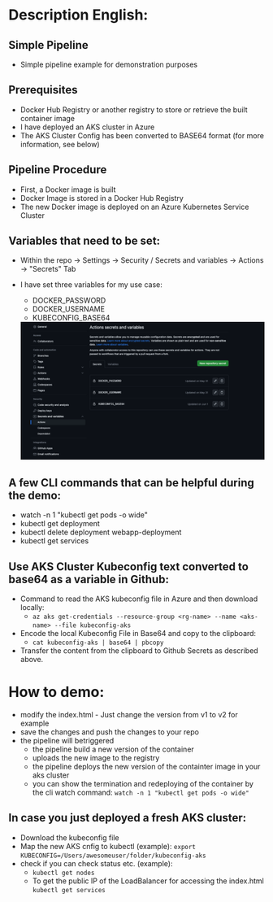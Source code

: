 # Description English:
## Simple Pipeline
* Simple pipeline example for demonstration purposes

## Prerequisites
* Docker Hub Registry or another registry to store or retrieve the built container image
* I have deployed an AKS cluster in Azure
* The AKS Cluster Config has been converted to BASE64 format (for more information, see below)

## Pipeline Procedure
* First, a Docker image is built
* Docker Image is stored in a Docker Hub Registry
* The new Docker image is deployed on an Azure Kubernetes Service Cluster

## Variables that need to be set:
* Within the repo -> Settings -> Security / Secrets and variables -> Actions -> "Secrets" Tab
* I have set three variables for my use case:
  * DOCKER_PASSWORD
  * DOCKER_USERNAME
  * KUBECONFIG_BASE64
  
  <img src="media/simple-pipeline-secrets-vars.png"/>

## A few CLI commands that can be helpful during the demo:
* watch -n 1 "kubectl get pods -o wide"
* kubectl get deployment
* kubectl delete deployment webapp-deployment
* kubectl get services

## Use AKS Cluster Kubeconfig text converted to base64 as a variable in Github:
* Command to read the AKS kubeconfig file in Azure and then download locally:
  * ``` az aks get-credentials --resource-group <rg-name> --name <aks-name> --file kubeconfig-aks ```
* Encode the local Kubeconfig File in Base64 and copy to the clipboard:
  * ``` cat kubeconfig-aks | base64 | pbcopy ```
* Transfer the content from the clipboard to Github Secrets as described above.

# How to demo:
* modify the index.html - Just change the version from v1 to v2 for example
* save the changes and push the changes to your repo
* the pipeline will betriggered
  * the pipeline build a new version of the container
  * uploads the new image to the registry
  * the pipeline deploys the new version of the containter image in your aks cluster
  * you can show the termination and redeploying of the container by the cli watch command: ``` watch -n 1 "kubectl get pods -o wide" ```

## In case you just deployed a fresh AKS cluster:
* Download the kubeconfig file
* Map the new AKS cnfig to kubectl (example): ``` export KUBECONFIG=/Users/awesomeuser/folder/kubeconfig-aks ```
* check if you can check status etc. (example):
  * ``` kubectl get nodes ```
  * To get the public IP of the LoadBalancer for accessing the index.html ``` kubectl get services ```


